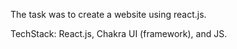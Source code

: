 The task was to create a website using react.js.

TechStack: React.js, Chakra UI (framework), and JS.
